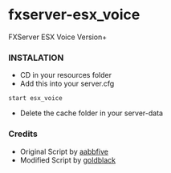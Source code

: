 # fxserver-esx_voice
FXServer ESX Voice Version+

### INSTALATION

- CD in your resources folder
- Add this into your server.cfg

```
start esx_voice
```

- Delete the cache folder in your server-data

### Credits
- Original Script by [aabbfive](https://github.com/aabbfive)
- Modified Script by [goldblack](https://github.com/goldblackk)
